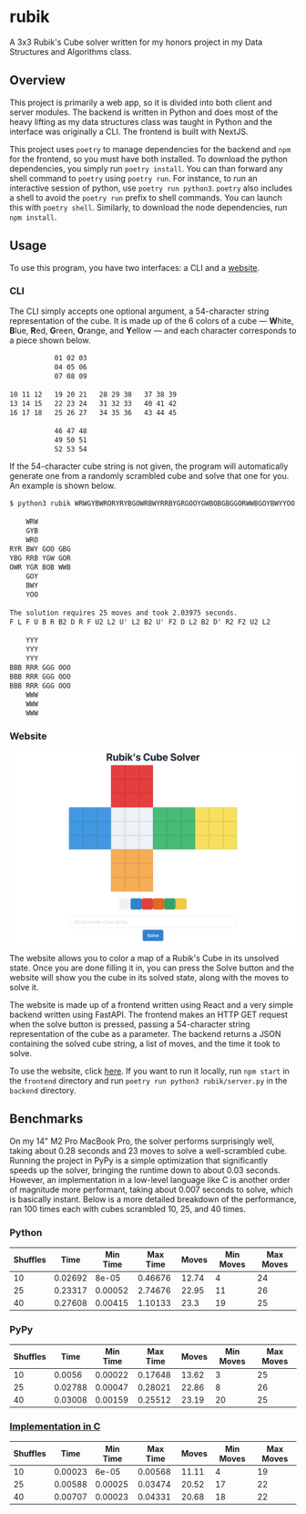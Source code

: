 # rubik

A 3x3 Rubik's Cube solver written for my honors project in my Data Structures and Algorithms 
class.

## Overview

This project is primarily a web app, so it is divided into both client and server modules. 
The backend is written in Python and does most of the heavy lifting as my data structures 
class was taught in Python and the interface was originally a CLI. The frontend is built with
NextJS.

This project uses `poetry` to manage dependencies for the backend and `npm` for the frontend, so 
you must have both installed. To download the python dependencies, you simply run `poetry install`. 
You can than forward any shell command to `poetry` using `poetry run`. For instance, to run an 
interactive session of python, use `poetry run python3`. `poetry` also includes a shell to avoid 
the `poetry run` prefix to shell commands. You can launch this with `poetry shell`. Similarly, to
download the node dependencies, run `npm install`.

## Usage

To use this program, you have two interfaces: a CLI and a [website](https://rubik.arvind.me).

### CLI

The CLI simply accepts one optional argument, a 54-character string representation of the cube. 
It is made up of the 6 colors of a cube — **W**hite, **B**lue, **R**ed, **G**reen, **O**range, and 
**Y**ellow — and each character corresponds to a piece shown below.

<!-- TODO: Improve ASCII art of cube -->

```
           01 02 03
           04 05 06
           07 08 09

10 11 12   19 20 21   28 29 30   37 38 39
13 14 15   22 23 24   31 32 33   40 41 42
16 17 18   25 26 27   34 35 36   43 44 45

           46 47 48
           49 50 51
           52 53 54
```

If the 54-character cube string is not given, the program will automatically generate one from 
a randomly scrambled cube and solve that one for you. An example is shown below.

```
$ python3 rubik WRWGYBWRORYRYBGOWRBWYRRBYGRGOOYGWBOBGBGGORWWBGOYBWYYOO

    WRW
    GYB
    WRO
RYR BWY GOO GBG
YBG RRB YGW GOR
OWR YGR BOB WWB
    GOY
    BWY
    YOO

The solution requires 25 moves and took 2.03975 seconds.
F L F U B R B2 D R F U2 L2 U' L2 B2 U' F2 D L2 B2 D' R2 F2 U2 L2

    YYY
    YYY
    YYY
BBB RRR GGG OOO
BBB RRR GGG OOO
BBB RRR GGG OOO
    WWW
    WWW
    WWW
```

### Website

![Screenshot of the website](website.png)

The website allows you to color a map of a Rubik's Cube in its unsolved state. Once you are done 
filling it in, you can press the Solve button and the website will show you the cube in its solved 
state, along with the moves to solve it.

The website is made up of a frontend written using React and a very simple backend written using 
FastAPI. The frontend makes an HTTP GET request when the solve button is pressed, passing a 
54-character string representation of the cube as a parameter. The backend returns a JSON 
containing the solved cube string, a list of moves, and the time it took to solve.

To use the website, click [here](https://rubik.arvind.me). If you want to run it locally, 
run `npm start` in the `frontend` directory and run `poetry run python3 rubik/server.py` in the 
`backend` directory.

## Benchmarks

On my 14" M2 Pro MacBook Pro, the solver performs surprisingly well, taking about 0.28 seconds and
23 moves to solve a well-scrambled cube. Running the project in PyPy is a simple optimization 
that significantly speeds up the solver, bringing the runtime down to about 0.03 seconds. However, 
an implementation in a low-level language like C is another order of magnitude more performant, 
taking about 0.007 seconds to solve, which is basically instant. Below is a more detailed breakdown 
of the performance, ran 100 times each with cubes scrambled 10, 25, and 40 times.

### Python

| Shuffles | Time    | Min Time | Max Time | Moves | Min Moves | Max Moves |
| -------- | ------- | -------- | -------- | ----- | --------- | --------- |
| 10       | 0.02692 | 8e-05    | 0.46676  | 12.74 | 4         | 24        |
| 25       | 0.23317 | 0.00052  | 2.74676  | 22.95 | 11        | 26        |
| 40       | 0.27608 | 0.00415  | 1.10133  | 23.3  | 19        | 25        |

### PyPy

| Shuffles | Time    | Min Time | Max Time | Moves | Min Moves | Max Moves |
| -------- | ------- | -------- | -------- | ----- | --------- | --------- |
| 10       | 0.0056  | 0.00022  | 0.17648  | 13.62 | 3         | 25        |
| 25       | 0.02788 | 0.00047  | 0.28021  | 22.86 | 8         | 26        |
| 40       | 0.03008 | 0.00159  | 0.25512  | 23.19 | 20        | 25        |

### [Implementation in C](https://github.com/muodov/kociemba)

| Shuffles | Time    | Min Time | Max Time | Moves | Min Moves | Max Moves |
| -------- | ------- | -------- | -------- | ----- | --------- | --------- |
| 10       | 0.00023 | 6e-05    | 0.00568  | 11.11 | 4         | 19        |
| 25       | 0.00588 | 0.00025  | 0.03474  | 20.52 | 17        | 22        |
| 40       | 0.00707 | 0.00023  | 0.04331  | 20.68 | 18        | 22        |
